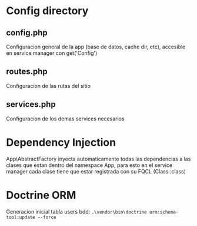 # Config directory

## config.php

Configuracion general de la app (base de datos, cache dir, etc), accesible en service manager con get('Config')

## routes.php

Configuracion de las rutas del sitio

## services.php

Configuracion de los demas services necesarios

# Dependency Injection

App\AbstractFactory inyecta automaticamente todas las dependencias a las clases que estan dentro del namespace App, para esto en el service manager cada clase tiene que estar registrada con su FQCL (Class::class)

# Doctrine ORM

Generacion inicial tabla users bdd: `.\vendor\bin\doctrine orm:schema-tool:update --force`